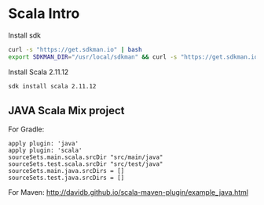 # Scala Intro

Install sdk

```sh
curl -s "https://get.sdkman.io" | bash
export SDKMAN_DIR="/usr/local/sdkman" && curl -s "https://get.sdkman.io" | bash
```
Install Scala 2.11.12
```sh
sdk install scala 2.11.12
```

## JAVA Scala Mix project

For Gradle:

```
apply plugin: 'java'
apply plugin: 'scala'
sourceSets.main.scala.srcDir "src/main/java"
sourceSets.test.scala.srcDir "src/test/java"
sourceSets.main.java.srcDirs = []
sourceSets.test.java.srcDirs = []
```

For Maven: http://davidb.github.io/scala-maven-plugin/example_java.html
